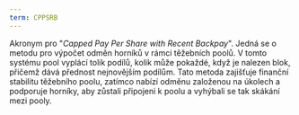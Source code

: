 ```yaml
---
term: CPPSRB
---
```


Akronym pro "*Capped Pay Per Share with Recent Backpay*". Jedná se o metodu pro výpočet odměn horníků v rámci těžebních poolů. V tomto systému pool vyplácí tolik podílů, kolik může pokaždé, když je nalezen blok, přičemž dává přednost nejnovějším podílům. Tato metoda zajišťuje finanční stabilitu těžebního poolu, zatímco nabízí odměnu založenou na úkolech a podporuje horníky, aby zůstali připojeni k poolu a vyhýbali se tak skákání mezi pooly.
